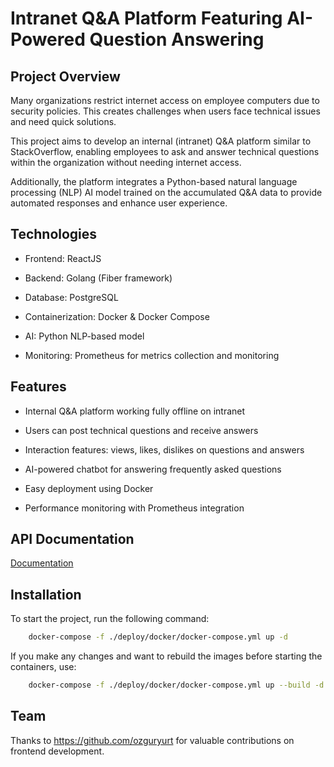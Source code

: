 
# Intranet Q&A Platform Featuring AI-Powered Question Answering

## Project Overview

Many organizations restrict internet access on employee computers due to security policies. This creates challenges when users face technical issues and need quick solutions.

This project aims to develop an internal (intranet) Q&A platform similar to StackOverflow, enabling employees to ask and answer technical questions within the organization without needing internet access.

Additionally, the platform integrates a Python-based natural language processing (NLP) AI model trained on the accumulated Q&A data to provide automated responses and enhance user experience.



## Technologies

- Frontend: ReactJS

- Backend: Golang (Fiber framework)

- Database: PostgreSQL

- Containerization: Docker & Docker Compose

- AI: Python NLP-based model

- Monitoring: Prometheus for metrics collection and monitoring
## Features

- Internal Q&A platform working fully offline on intranet

- Users can post technical questions and receive answers

- Interaction features: views, likes, dislikes on questions and answers

- AI-powered chatbot for answering frequently asked questions

- Easy deployment using Docker

- Performance monitoring with Prometheus integration

## API Documentation

[Documentation](https://documenter.getpostman.com/view/36922283/2sAYdbNCoS)

## Installation

To start the project, run the following command:

```bash
    docker-compose -f ./deploy/docker/docker-compose.yml up -d
```
    
If you make any changes and want to rebuild the images before starting the containers, use:

```bash
    docker-compose -f ./deploy/docker/docker-compose.yml up --build -d
```
## Team

Thanks to https://github.com/ozguryurt for valuable contributions on frontend development.

